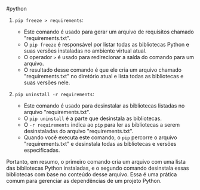 #python

1. `pip freeze > requirements`:
   - Este comando é usado para gerar um arquivo de requisitos chamado "requirements.txt".
   - O `pip freeze` é responsável por listar todas as bibliotecas Python e suas versões instaladas no ambiente virtual atual.
   - O operador `>` é usado para redirecionar a saída do comando para um arquivo.
   - O resultado desse comando é que ele cria um arquivo chamado "requirements.txt" no diretório atual e lista todas as bibliotecas e suas versões nele.

2. `pip uninstall -r requirements`:
   - Este comando é usado para desinstalar as bibliotecas listadas no arquivo "requirements.txt".
   - O `pip uninstall` é a parte que desinstala as bibliotecas.
   - O `-r requirements` indica ao `pip` para ler as bibliotecas a serem desinstaladas do arquivo "requirements.txt".
   - Quando você executa este comando, o `pip` percorre o arquivo "requirements.txt" e desinstala todas as bibliotecas e versões especificadas.

Portanto, em resumo, o primeiro comando cria um arquivo com uma lista das bibliotecas Python instaladas, e o segundo comando desinstala essas bibliotecas com base no conteúdo desse arquivo. Essa é uma prática comum para gerenciar as dependências de um projeto Python.